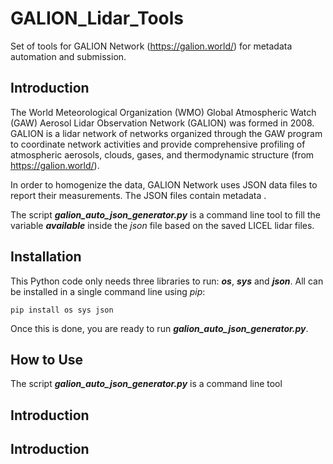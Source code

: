 # GALION_Lidar_Tools
Set of tools for GALION Network (https://galion.world/) for metadata automation and submission.


## Introduction

The World Meteorological Organization (WMO) Global Atmospheric Watch (GAW) Aerosol Lidar Observation Network (GALION) was formed in 2008. GALION is a lidar network of networks organized through the GAW program to coordinate network activities and provide comprehensive profiling of atmospheric aerosols, clouds, gases, and thermodynamic structure (from https://galion.world/).


In order to homogenize the data, GALION Network uses JSON data files to report their measurements. The JSON files contain metadata .

The script ***galion_auto_json_generator.py*** is a command line tool to fill the variable ***available*** inside the *json* file based on the saved LICEL lidar files.

## Installation
This Python code only needs three libraries to run: ***os***, ***sys*** and ***json***. All can be installed in a single command line using *pip*:

```
pip install os sys json
```

Once this is done, you are ready to run ***galion_auto_json_generator.py***.


## How to Use

The script ***galion_auto_json_generator.py*** is a command line tool 

## Introduction

## Introduction

